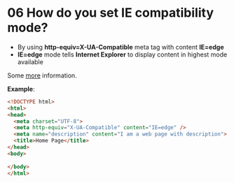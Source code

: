 # 06 How do you set IE compatibility mode?

- By using **http-equiv=X-UA-Compatible** meta tag with content **IE=edge**
- **IE=edge** mode tells **Internet Explorer** to display content in highest mode available

Some [more](https://stackoverflow.com/questions/3449286/force-ie-compatibility-mode-off-using-tags) information.

**Example**:

```html
<!DOCTYPE html>
<html>
<head>
  <meta charset="UTF-8">
  <meta http-equiv="X-UA-Compatible" content="IE=edge" />
  <meta name="description" content="I am a web page with description"> 
  <title>Home Page</title>
</head>
<body>
  
</body>
</html>
```
